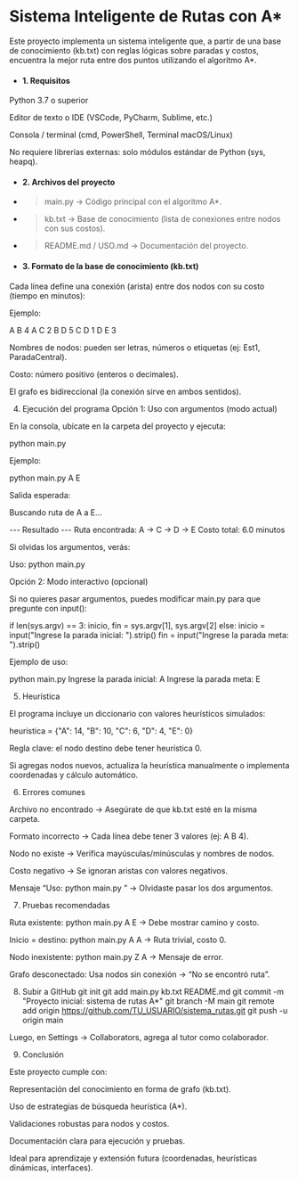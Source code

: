# Sistema Inteligente de Rutas con A*

Este proyecto implementa un sistema inteligente que, a partir de una base de conocimiento (kb.txt) con reglas lógicas sobre paradas y costos, encuentra la mejor ruta entre dos puntos utilizando el algoritmo A*.

- #### 1. Requisitos

Python 3.7 o superior

Editor de texto o IDE (VSCode, PyCharm, Sublime, etc.)

Consola / terminal (cmd, PowerShell, Terminal macOS/Linux)

No requiere librerías externas: solo módulos estándar de Python (sys, heapq).

- #### 2. Archivos del proyecto

- > main.py → Código principal con el algoritmo A*.

- > kb.txt → Base de conocimiento (lista de conexiones entre nodos con sus costos).

- > README.md / USO.md → Documentación del proyecto.

- #### 3. Formato de la base de conocimiento (kb.txt)

Cada línea define una conexión (arista) entre dos nodos con su costo (tiempo en minutos):

<ORIGEN> <DESTINO> <COSTO>


Ejemplo:

A B 4
A C 2
B D 5
C D 1
D E 3


Nombres de nodos: pueden ser letras, números o etiquetas (ej: Est1, ParadaCentral).

Costo: número positivo (enteros o decimales).

El grafo es bidireccional (la conexión sirve en ambos sentidos).

4. Ejecución del programa
Opción 1: Uso con argumentos (modo actual)

En la consola, ubícate en la carpeta del proyecto y ejecuta:

python main.py <inicio> <fin>


Ejemplo:

python main.py A E


Salida esperada:

Buscando ruta de A a E...

--- Resultado ---
Ruta encontrada: A -> C -> D -> E
Costo total: 6.0 minutos


Si olvidas los argumentos, verás:

Uso: python main.py <inicio> <fin>

Opción 2: Modo interactivo (opcional)

Si no quieres pasar argumentos, puedes modificar main.py para que pregunte con input():

if len(sys.argv) == 3:
    inicio, fin = sys.argv[1], sys.argv[2]
else:
    inicio = input("Ingrese la parada inicial: ").strip()
    fin = input("Ingrese la parada meta: ").strip()


Ejemplo de uso:

python main.py
Ingrese la parada inicial: A
Ingrese la parada meta: E

5. Heurística

El programa incluye un diccionario con valores heurísticos simulados:

heuristica = {"A": 14, "B": 10, "C": 6, "D": 4, "E": 0}


Regla clave: el nodo destino debe tener heurística 0.

Si agregas nodos nuevos, actualiza la heurística manualmente o implementa coordenadas y cálculo automático.

6. Errores comunes

Archivo no encontrado → Asegúrate de que kb.txt esté en la misma carpeta.

Formato incorrecto → Cada línea debe tener 3 valores (ej: A B 4).

Nodo no existe → Verifica mayúsculas/minúsculas y nombres de nodos.

Costo negativo → Se ignoran aristas con valores negativos.

Mensaje “Uso: python main.py <inicio> <fin>” → Olvidaste pasar los dos argumentos.

7. Pruebas recomendadas

Ruta existente: python main.py A E → Debe mostrar camino y costo.

Inicio = destino: python main.py A A → Ruta trivial, costo 0.

Nodo inexistente: python main.py Z A → Mensaje de error.

Grafo desconectado: Usa nodos sin conexión → “No se encontró ruta”.

8. Subir a GitHub
git init
git add main.py kb.txt README.md
git commit -m "Proyecto inicial: sistema de rutas A*"
git branch -M main
git remote add origin https://github.com/TU_USUARIO/sistema_rutas.git
git push -u origin main


Luego, en Settings → Collaborators, agrega al tutor como colaborador.

9. Conclusión

Este proyecto cumple con:

Representación del conocimiento en forma de grafo (kb.txt).

Uso de estrategias de búsqueda heurística (A*).

Validaciones robustas para nodos y costos.

Documentación clara para ejecución y pruebas.

Ideal para aprendizaje y extensión futura (coordenadas, heurísticas dinámicas, interfaces).
